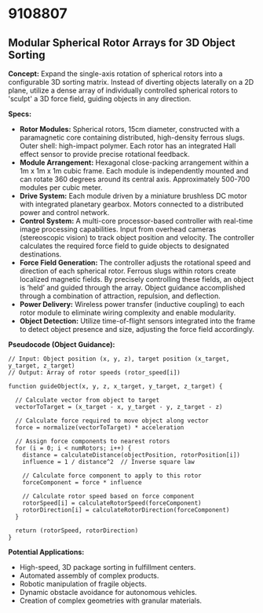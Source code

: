# 9108807

## Modular Spherical Rotor Arrays for 3D Object Sorting

**Concept:** Expand the single-axis rotation of spherical rotors into a configurable 3D sorting matrix. Instead of diverting objects laterally on a 2D plane, utilize a dense array of individually controlled spherical rotors to 'sculpt' a 3D force field, guiding objects in any direction.

**Specs:**

*   **Rotor Modules:** Spherical rotors, 15cm diameter, constructed with a paramagnetic core containing distributed, high-density ferrous slugs. Outer shell: high-impact polymer. Each rotor has an integrated Hall effect sensor to provide precise rotational feedback.
*   **Module Arrangement:**  Hexagonal close-packing arrangement within a 1m x 1m x 1m cubic frame. Each module is independently mounted and can rotate 360 degrees around its central axis. Approximately 500-700 modules per cubic meter.
*   **Drive System:**  Each module driven by a miniature brushless DC motor with integrated planetary gearbox.  Motors connected to a distributed power and control network.
*   **Control System:**  A multi-core processor-based controller with real-time image processing capabilities. Input from overhead cameras (stereoscopic vision) to track object position and velocity. The controller calculates the required force field to guide objects to designated destinations.
*   **Force Field Generation:**  The controller adjusts the rotational speed and direction of each spherical rotor.  Ferrous slugs within rotors create localized magnetic fields. By precisely controlling these fields, an object is ‘held’ and guided through the array.  Object guidance accomplished through a combination of attraction, repulsion, and deflection.
*   **Power Delivery:** Wireless power transfer (inductive coupling) to each rotor module to eliminate wiring complexity and enable modularity.
*   **Object Detection:** Utilize time-of-flight sensors integrated into the frame to detect object presence and size, adjusting the force field accordingly.

**Pseudocode (Object Guidance):**

```
// Input: Object position (x, y, z), target position (x_target, y_target, z_target)
// Output: Array of rotor speeds (rotor_speed[i])

function guideObject(x, y, z, x_target, y_target, z_target) {

  // Calculate vector from object to target
  vectorToTarget = (x_target - x, y_target - y, z_target - z)

  // Calculate force required to move object along vector
  force = normalize(vectorToTarget) * acceleration

  // Assign force components to nearest rotors
  for (i = 0; i < numRotors; i++) {
    distance = calculateDistance(objectPosition, rotorPosition[i])
    influence = 1 / distance^2  // Inverse square law

    // Calculate force component to apply to this rotor
    forceComponent = force * influence

    // Calculate rotor speed based on force component
    rotorSpeed[i] = calculateRotorSpeed(forceComponent)
    rotorDirection[i] = calculateRotorDirection(forceComponent)
  }

  return (rotorSpeed, rotorDirection)
}
```

**Potential Applications:**

*   High-speed, 3D package sorting in fulfillment centers.
*   Automated assembly of complex products.
*   Robotic manipulation of fragile objects.
*   Dynamic obstacle avoidance for autonomous vehicles.
*   Creation of complex geometries with granular materials.